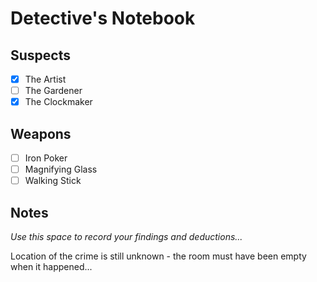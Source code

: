 # Detective's Notebook

## Suspects
- [x] The Artist
- [ ] The Gardener
- [x] The Clockmaker

## Weapons
- [ ] Iron Poker
- [ ] Magnifying Glass
- [ ] Walking Stick

## Notes
*Use this space to record your findings and deductions...*

Location of the crime is still unknown - the room must have been empty when it happened...
